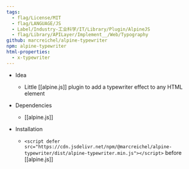 ```yaml
---
tags:
  - flag/License/MIT
  - flag/LANGUAGE/JS
  - Label/Industry-工业科学/IT/Library/Plugin/AlpineJS
  - flag/Library/APILayer/Implement__/Web/Typography
github: marcreichel/alpine-typewriter
npm: alpine-typewriter
html-properties:
  - x-typewriter
---
```


- Idea
    - Little [[alpine.js]] plugin to add a typewriter effect to any HTML element

- Dependencies
    - [[alpine.js]]

- Installation
    - `<script defer src="https://cdn.jsdelivr.net/npm/@marcreichel/alpine-typewriter/dist/alpine-typewriter.min.js"></script>` before [[alpine.js]]
